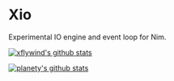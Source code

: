 # Xio
Experimental IO engine and event loop for Nim.

[![xflywind's github stats](https://github-readme-stats.vercel.app/api?username=xflywind&show_icons=true&theme=cobalt?count_private=true)](https://github.com/xflywind/github-readme-stats)




[![planety's github stats](https://github-readme-stats.vercel.app/api?username=planety&show_icons=true&theme=cobalt?count_private=true)](https://github.com/planety/github-readme-stats)
